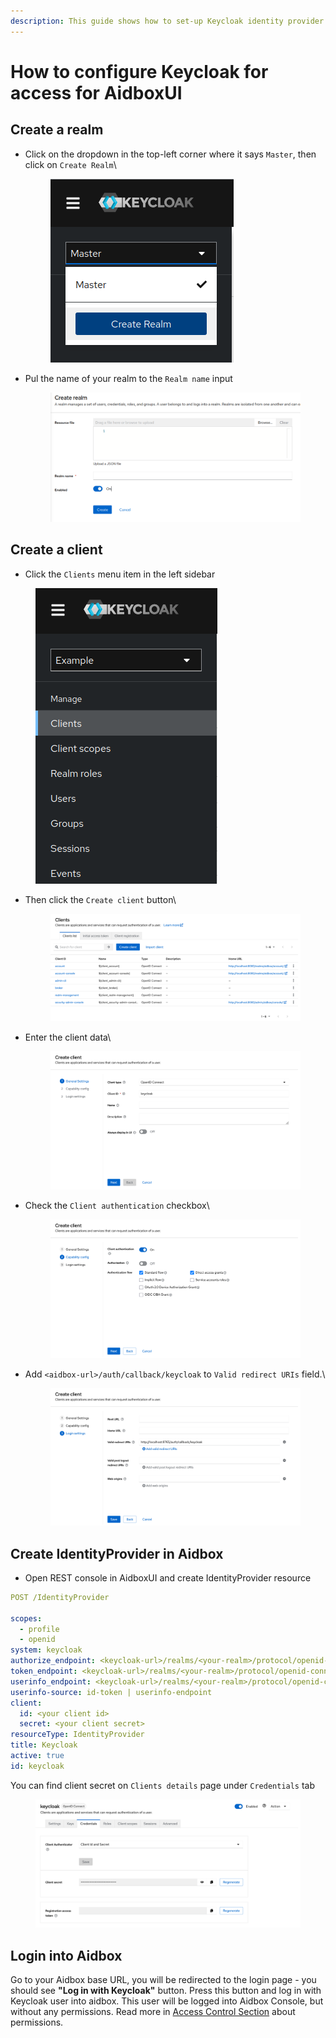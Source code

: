 ```yaml
---
description: This guide shows how to set-up Keycloak identity provider with Aidbox
---
```


# How to configure Keycloak for access for AidboxUI

## Create a realm

*   Click on the dropdown in the top-left corner where it says `Master`, then click on `Create Realm`\\

    <figure><img src="../../../.gitbook/assets/471ad5aa-e363-4749-b5b5-d0139aaeef3c.png" alt=""><figcaption></figcaption></figure>
*   Pul the name of your realm to the `Realm name` input

    <figure><img src="../../../.gitbook/assets/b0a9f216-c2eb-4c35-b6c4-c8d5abba3615.png" alt=""><figcaption></figcaption></figure>

## Create a client

* Click the `Clients` menu item in the left sidebar

<figure><img src="../../../.gitbook/assets/339fa2f3-93eb-4fc0-8543-9a768cdabade.png" alt=""><figcaption></figcaption></figure>

*   Then click the `Create client` button\\

    <figure><img src="../../../.gitbook/assets/3efd7a64-6f24-45a9-94e5-6cfe6ec972dc.png" alt=""><figcaption></figcaption></figure>
*   Enter the client data\\

    <figure><img src="../../../.gitbook/assets/3616ac7b-66ae-407e-99d7-7e937092c969.png" alt=""><figcaption></figcaption></figure>
*   Check the `Client authentication` checkbox\\

    <figure><img src="../../../.gitbook/assets/71339728-d3cb-4d86-b8b8-c4c7e015b9a9.png" alt=""><figcaption></figcaption></figure>
*   Add `<aidbox-url>/auth/callback/keycloak` to `Valid redirect URIs` field.\\

    <figure><img src="../../../.gitbook/assets/92666ab7-fd0e-4549-816c-9418e0865c2a.png" alt=""><figcaption></figcaption></figure>

## Create IdentityProvider in Aidbox

* Open REST console in AidboxUI and create IdentityProvider resource

```yaml
POST /IdentityProvider

scopes:
  - profile
  - openid
system: keycloak
authorize_endpoint: <keycloak-url>/realms/<your-realm>/protocol/openid-connect/auth
token_endpoint: <keycloak-url>/realms/<your-realm>/protocol/openid-connect/token
userinfo_endpoint: <keycloak-url>/realms/<your-realm>/protocol/openid-connect/userinfo
userinfo-source: id-token | userinfo-endpoint
client:
  id: <your client id>
  secret: <your client secret>
resourceType: IdentityProvider
title: Keycloak
active: true
id: keycloak
```

You can find client secret on `Clients details` page under `Credentials` tab

<figure><img src="../../../.gitbook/assets/3344a568-66c1-4a2f-8c75-8b9869bfd85d.png" alt=""><figcaption></figcaption></figure>

## Login into Aidbox

Go to your Aidbox base URL, you will be redirected to the login page - you should see **"Log in with Keycloak"** button. Press this button and log in with Keycloak user into aidbox. This user will be logged into Aidbox Console, but without any permissions. Read more in [Access Control Section](../../access-control/access-control.md) about permissions.
